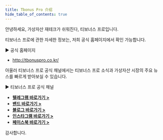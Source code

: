 ```yaml
---
title: Tbonus Pro 介绍
hide_table_of_contents: true
---
```



[//]: # (TP介绍)

안녕하세요,
가상자산 재테크가 쉬워진다, 티보너스 프로입니다.

티보너스 프로에 관한 자세한 정보는, 저희 공식 홈페이지에서 확인 가능합니다.

▶ 공식 홈페이지
- http://tbonuspro.co.kr/

아울러 티보너스 프로 공식 채널에서는 티보너스 프로 소식과 가상자산 시장의 주요 뉴스를 빠르게 받아보실 수 있습니다.

▶ 티보너스 프로 공식 채널

- **[텔레그램 바로가기 >](https://t.me/tbonuspro_notice)**
- **[밴드 바로가기 >](https://band.us/band/86696162)**
- **[블로그 바로가기 >](https://blog.naver.com/tbonuspro)**
- **[인스타그램 바로가기 >](https://www.instagram.com/tbonuspro/?hl=ko)**
- **[페이스북 바로가기 >](https://www.facebook.com/%ED%8B%B0%EB%B3%B4%EB%84%88%EC%8A%A4-%ED%94%84%EB%A1%9C-104745678808195)**

감사합니다.


